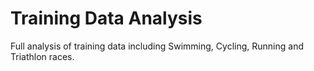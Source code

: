 # Training Data Analysis
Full analysis of training data including Swimming, Cycling, Running and Triathlon races. 
